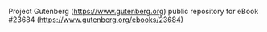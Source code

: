 Project Gutenberg (https://www.gutenberg.org) public repository for eBook #23684 (https://www.gutenberg.org/ebooks/23684)
